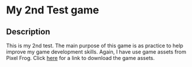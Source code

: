 # My 2nd Test game

## Description
This is my 2nd test. The main purpose of this game is as practice to help improve my game development skills. Again, I have use game assets from Pixel Frog. Click [here](https://pixelfrog-assets.itch.io/pixel-adventure-1) for a link to download the game assets.
